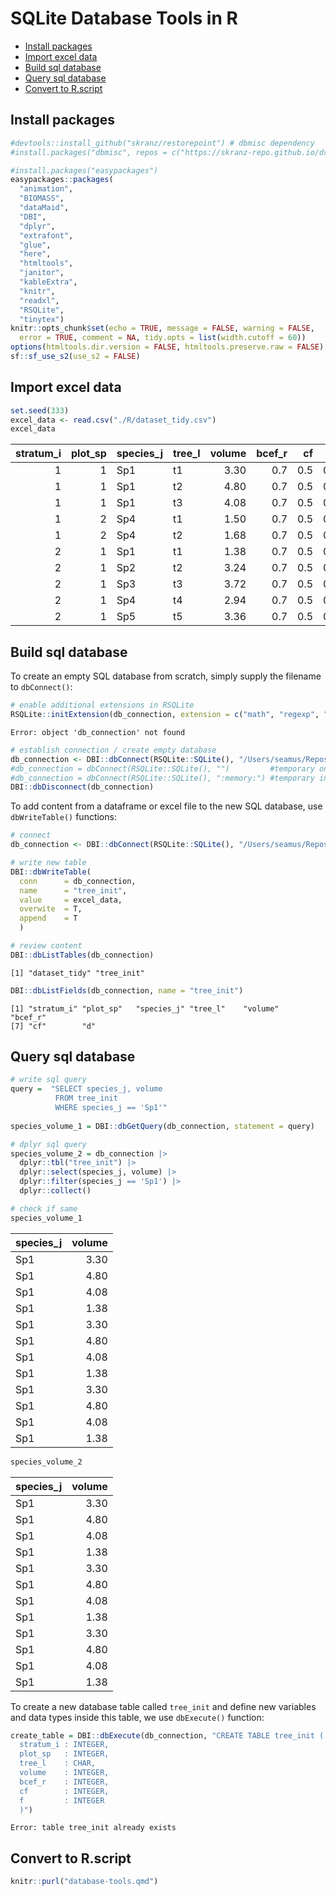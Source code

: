 # SQLite Database Tools in R


- [Install packages](#install-packages)
- [Import excel data](#import-excel-data)
- [Build sql database](#build-sql-database)
- [Query sql database](#query-sql-database)
- [Convert to R.script](#convert-to-rscript)

## Install packages

``` r
#devtools::install_github("skranz/restorepoint") # dbmisc dependency
#install.packages("dbmisc", repos = c("https://skranz-repo.github.io/drat/")) # dbmisc package

#install.packages("easypackages")
easypackages::packages(
  "animation",
  "BIOMASS",
  "dataMaid",
  "DBI",
  "dplyr",
  "extrafont",
  "glue",
  "here",
  "htmltools",
  "janitor",
  "kableExtra",
  "knitr",
  "readxl",
  "RSQLite",
  "tinytex")
knitr::opts_chunk$set(echo = TRUE, message = FALSE, warning = FALSE,
  error = TRUE, comment = NA, tidy.opts = list(width.cutoff = 60)) 
options(htmltools.dir.version = FALSE, htmltools.preserve.raw = FALSE)
sf::sf_use_s2(use_s2 = FALSE)
```

## Import excel data

``` r
set.seed(333)
excel_data <- read.csv("./R/dataset_tidy.csv")
excel_data
```

| stratum_i | plot_sp | species_j | tree_l | volume | bcef_r |  cf |   d |
|----------:|--------:|:----------|:-------|-------:|-------:|----:|----:|
|         1 |       1 | Sp1       | t1     |   3.30 |    0.7 | 0.5 | 0.5 |
|         1 |       1 | Sp1       | t2     |   4.80 |    0.7 | 0.5 | 0.5 |
|         1 |       1 | Sp1       | t3     |   4.08 |    0.7 | 0.5 | 0.5 |
|         1 |       2 | Sp4       | t1     |   1.50 |    0.7 | 0.5 | 0.5 |
|         1 |       2 | Sp4       | t2     |   1.68 |    0.7 | 0.5 | 0.5 |
|         2 |       1 | Sp1       | t1     |   1.38 |    0.7 | 0.5 | 0.5 |
|         2 |       1 | Sp2       | t2     |   3.24 |    0.7 | 0.5 | 0.5 |
|         2 |       1 | Sp3       | t3     |   3.72 |    0.7 | 0.5 | 0.5 |
|         2 |       1 | Sp4       | t4     |   2.94 |    0.7 | 0.5 | 0.5 |
|         2 |       1 | Sp5       | t5     |   3.36 |    0.7 | 0.5 | 0.5 |

## Build sql database

To create an empty SQL database from scratch, simply supply the filename
to `dbConnect()`:

``` r
# enable additional extensions in RSQLite
RSQLite::initExtension(db_connection, extension = c("math", "regexp", "series", "csv", "uuid"))
```

    Error: object 'db_connection' not found

``` r
# establish connection / create empty database
db_connection <- DBI::dbConnect(RSQLite::SQLite(), "/Users/seamus/Repos/database-tools/R/database.db")
#db_connection = dbConnect(RSQLite::SQLite(), "")         #temporary on-disk database
#db_connection = dbConnect(RSQLite::SQLite(), ":memory:") #temporary in-memory database
DBI::dbDisconnect(db_connection)
```

To add content from a dataframe or excel file to the new SQL database,
use `dbWriteTable()` functions:

``` r
# connect
db_connection <- DBI::dbConnect(RSQLite::SQLite(), "/Users/seamus/Repos/database-tools/R/database.db")

# write new table
DBI::dbWriteTable(
  conn      = db_connection, 
  name      = "tree_init", 
  value     = excel_data, 
  overwite  = T, 
  append    = T
  )

# review content
DBI::dbListTables(db_connection)
```

    [1] "dataset_tidy" "tree_init"   

``` r
DBI::dbListFields(db_connection, name = "tree_init")
```

    [1] "stratum_i" "plot_sp"   "species_j" "tree_l"    "volume"    "bcef_r"   
    [7] "cf"        "d"        

## Query sql database

``` r
# write sql query
query =  "SELECT species_j, volume
          FROM tree_init
          WHERE species_j == 'Sp1'"
        
species_volume_1 = DBI::dbGetQuery(db_connection, statement = query)

# dplyr sql query
species_volume_2 = db_connection |>
  dplyr::tbl("tree_init") |>
  dplyr::select(species_j, volume) |>
  dplyr::filter(species_j == 'Sp1') |>
  dplyr::collect()

# check if same
species_volume_1
```

| species_j | volume |
|:----------|-------:|
| Sp1       |   3.30 |
| Sp1       |   4.80 |
| Sp1       |   4.08 |
| Sp1       |   1.38 |
| Sp1       |   3.30 |
| Sp1       |   4.80 |
| Sp1       |   4.08 |
| Sp1       |   1.38 |
| Sp1       |   3.30 |
| Sp1       |   4.80 |
| Sp1       |   4.08 |
| Sp1       |   1.38 |

``` r
species_volume_2
```

| species_j | volume |
|:----------|-------:|
| Sp1       |   3.30 |
| Sp1       |   4.80 |
| Sp1       |   4.08 |
| Sp1       |   1.38 |
| Sp1       |   3.30 |
| Sp1       |   4.80 |
| Sp1       |   4.08 |
| Sp1       |   1.38 |
| Sp1       |   3.30 |
| Sp1       |   4.80 |
| Sp1       |   4.08 |
| Sp1       |   1.38 |

To create a new database table called `tree_init` and define new
variables and data types inside this table, we use `dbExecute()`
function:

``` r
create_table = DBI::dbExecute(db_connection, "CREATE TABLE tree_init (
  stratum_i : INTEGER,
  plot_sp   : INTEGER,
  tree_l    : CHAR,
  volume    : INTEGER,
  bcef_r    : INTEGER,
  cf        : INTEGER,
  f         : INTEGER
  )") 
```

    Error: table tree_init already exists

## Convert to R.script

``` r
knitr::purl("database-tools.qmd")
```

